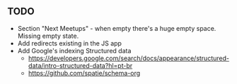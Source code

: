 ## TODO

- Section "Next Meetups" - when empty there's a huge empty space. Missing empty state.
- Add redirects existing in the JS app
- Add Google's indexing Structured data
  - https://developers.google.com/search/docs/appearance/structured-data/intro-structured-data?hl=pt-br
  - https://github.com/spatie/schema-org
